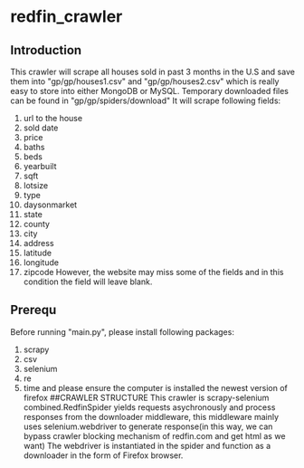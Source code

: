 # redfin_crawler
## Introduction
This crawler will scrape all houses sold in past 3 months in the U.S and save them into "gp/gp/houses1.csv" and "gp/gp/houses2.csv" which is really easy to store into either MongoDB or MySQL. Temporary downloaded files can be found in "gp/gp/spiders/download"
It will scrape following fields: 
1. url to the house
2. sold date
3. price
4. baths
5. beds
6. yearbuilt
7. sqft
8. lotsize
9. type
10. daysonmarket
11. state 
12. county
13. city
14. address
15. latitude
16. longitude
17. zipcode
However, the website may miss some of the fields and in this condition the field will leave blank.
## Prerequ
Before running "main.py", please install following packages:
1. scrapy
2. csv
3. selenium
4. re
5. time
and please ensure the computer is installed the newest version of firefox
##CRAWLER STRUCTURE
This crawler is scrapy-selenium combined.RedfinSpider yields requests asychronously and process responses from the downloader middleware, this middleware mainly uses selenium.webdriver to generate response(in this way, we can bypass crawler blocking mechanism of redfin.com and get html as we want) The webdriver is instantiated in the spider and function as a downloader in the form of Firefox browser.

